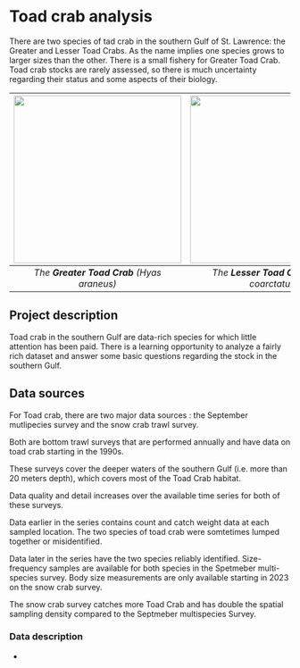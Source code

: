 # Toad crab analysis

There are two species of tad crab in the southern Gulf of St. Lawrence: the Greater and Lesser Toad Crabs. As the name implies one species grows to larger sizes than the other. There is a small fishery for Greater Toad Crab. Toad crab stocks are rarely assessed, so there is much uncertainty regarding their status and some aspects of their biology. 

| <img src="https://github.com/TobieSurette/student-projects/assets/14942142/228e4d5d-0ae4-4e4a-9d3f-197874197dac" width="300"> | <img src="https://github.com/TobieSurette/student-projects/assets/14942142/a6728c8f-66d0-4afe-a316-7b21e8aaae6d" width="300"> |
|:--:|:--:|
| *The **Greater Toad Crab** (Hyas araneus)* | *The **Lesser Toad Crab** (Hyas coarctatus)* |

## Project description

Toad crab in the southern Gulf are data-rich species for which little attention has been paid. There is a learning opportunity to analyze a fairly rich dataset and answer some basic questions regarding the stock in the southern Gulf.


## Data sources

For Toad crab, there are two major data sources : the September mutlipecies survey and the snow crab trawl survey. 

Both are bottom trawl surveys that are performed annually and have data on toad crab starting in the 1990s. 

These surveys cover the deeper waters of the southern Gulf (i.e. more than 20 meters depth), which covers most of the Toad Crab habitat. 

Data quality and detail increases over the available time series for both of these surveys.

Data earlier in the series contains count and catch weight data at each sampled location. The two species of toad crab were somtetimes lumped together or misidentified.

Data later in the series have the two species reliably identified. 
Size-frequency samples are available for both species in the Spetmeber multi-species survey.
Body size measurements are only available starting in 2023 on the snow crab survey.

The snow crab survey catches more Toad Crab and has double the spatial sampling density compared to the Septmeber multispecies Survey.

### Data description
-








